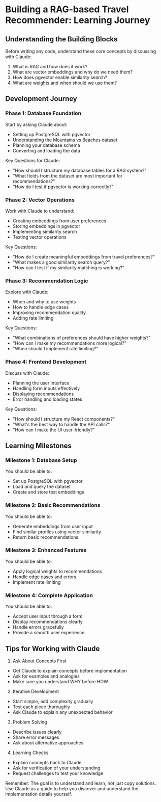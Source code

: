 # Building a RAG-based Travel Recommender: Learning Journey

## Understanding the Building Blocks

Before writing any code, understand these core concepts by discussing with Claude:
1. What is RAG and how does it work?
2. What are vector embeddings and why do we need them?
3. How does pgvector enable similarity search?
4. What are weights and when should we use them?

## Development Journey

### Phase 1: Database Foundation
Start by asking Claude about:
- Setting up PostgreSQL with pgvector
- Understanding the Mountains vs Beaches dataset
- Planning your database schema
- Converting and loading the data

Key Questions for Claude:
- "How should I structure my database tables for a RAG system?"
- "What fields from the dataset are most important for recommendations?"
- "How do I test if pgvector is working correctly?"

### Phase 2: Vector Operations
Work with Claude to understand:
- Creating embeddings from user preferences
- Storing embeddings in pgvector
- Implementing similarity search
- Testing vector operations

Key Questions:
- "How do I create meaningful embeddings from travel preferences?"
- "What makes a good similarity search query?"
- "How can I test if my similarity matching is working?"

### Phase 3: Recommendation Logic
Explore with Claude:
- When and why to use weights
- How to handle edge cases
- Improving recommendation quality
- Adding rate limiting

Key Questions:
- "What combinations of preferences should have higher weights?"
- "How can I make my recommendations more logical?"
- "When should I implement rate limiting?"

### Phase 4: Frontend Development
Discuss with Claude:
- Planning the user interface
- Handling form inputs effectively
- Displaying recommendations
- Error handling and loading states

Key Questions:
- "How should I structure my React components?"
- "What's the best way to handle the API calls?"
- "How can I make the UI user-friendly?"

## Learning Milestones

### Milestone 1: Database Setup
You should be able to:
- Set up PostgreSQL with pgvector
- Load and query the dataset
- Create and store test embeddings

### Milestone 2: Basic Recommendations
You should be able to:
- Generate embeddings from user input
- Find similar profiles using vector similarity
- Return basic recommendations

### Milestone 3: Enhanced Features
You should be able to:
- Apply logical weights to recommendations
- Handle edge cases and errors
- Implement rate limiting

### Milestone 4: Complete Application
You should be able to:
- Accept user input through a form
- Display recommendations clearly
- Handle errors gracefully
- Provide a smooth user experience

## Tips for Working with Claude

1. Ask About Concepts First
- Get Claude to explain concepts before implementation
- Ask for examples and analogies
- Make sure you understand WHY before HOW

2. Iterative Development
- Start simple, add complexity gradually
- Test each piece thoroughly
- Ask Claude to explain any unexpected behavior

3. Problem Solving
- Describe issues clearly
- Share error messages
- Ask about alternative approaches

4. Learning Checks
- Explain concepts back to Claude
- Ask for verification of your understanding
- Request challenges to test your knowledge

Remember: The goal is to understand and learn, not just copy solutions. Use Claude as a guide to help you discover and understand the implementation details yourself.